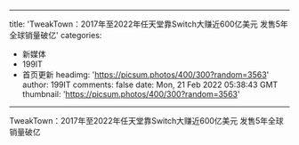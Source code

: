 
---
title: 'TweakTown：2017年至2022年任天堂靠Switch大赚近600亿美元 发售5年全球销量破亿'
categories: 
 - 新媒体
 - 199IT
 - 首页更新
headimg: 'https://picsum.photos/400/300?random=3563'
author: 199IT
comments: false
date: Mon, 21 Feb 2022 05:38:43 GMT
thumbnail: 'https://picsum.photos/400/300?random=3563'
---

<div>   
TweakTown：2017年至2022年任天堂靠Switch大赚近600亿美元 发售5年全球销量破亿  
</div>
            